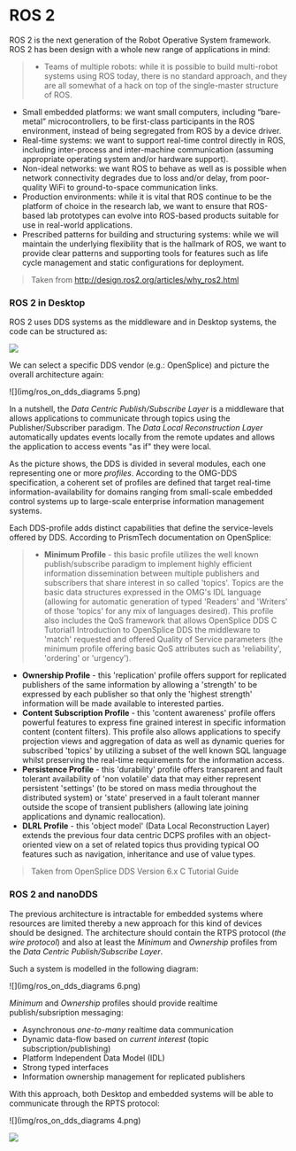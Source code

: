 # ROS 2

ROS 2 is the next generation of the Robot Operative System framework. ROS 2 has been design with a whole new range of applications in mind:

>- Teams of multiple robots: while it is possible to build multi-robot systems using ROS today, there is no standard approach, and they are all somewhat of a hack on top of the single-master structure of ROS.
- Small embedded platforms: we want small computers, including “bare-metal” microcontrollers, to be first-class participants in the ROS environment, instead of being segregated from ROS by a device driver.
- Real-time systems: we want to support real-time control directly in ROS, including inter-process and inter-machine communication (assuming appropriate operating system and/or hardware support).
- Non-ideal networks: we want ROS to behave as well as is possible when network connectivity degrades due to loss and/or delay, from poor-quality WiFi to ground-to-space communication links.
- Production environments: while it is vital that ROS continue to be the platform of choice in the research lab, we want to ensure that ROS-based lab prototypes can evolve into ROS-based products suitable for use in real-world applications.
- Prescribed patterns for building and structuring systems: while we will maintain the underlying flexibility that is the hallmark of ROS, we want to provide clear patterns and supporting tools for features such as life cycle management and static configurations for deployment.
>
>Taken from http://design.ros2.org/articles/why_ros2.html


### ROS 2 in Desktop

ROS 2 uses DDS systems as the middleware and in Desktop systems, the code can be structured as:

![](http://design.ros2.org/img/ros_on_dds/api_levels.png)

We can select a specific DDS vendor (e.g.: OpenSplice) and picture the overall architecture again:

![](img/ros_on_dds_diagrams 5.png)

In a nutshell, the _Data Centric Publish/Subscribe Layer_ is a middleware that allows applications to communicate through topics using the Publisher/Subscriber paradigm. The _Data Local Reconstruction Layer_ automatically updates events locally from the remote updates and allows the application to access events "as if" they were local.

As the picture shows, the DDS is divided in several modules, each one representing one or more _profiles_. According to the OMG-DDS specification, a coherent set of profiles are defined that target real-time information-availability for domains ranging from small-scale embedded control systems up to large-scale enterprise information management systems.

Each DDS-profile adds distinct capabilities that define the service-levels offered by DDS. According to PrismTech documentation on OpenSplice:

>- **Minimum Profile** - this basic profile utilizes the well known publish/subscribe paradigm to implement highly efficient information dissemination between multiple publishers and subscribers that share interest in so called 'topics'. Topics are the basic data structures expressed in the OMG's IDL language (allowing for automatic generation of typed 'Readers' and 'Writers' of those 'topics' for any mix of languages desired). This profile also includes the QoS framework that allows OpenSplice DDS C Tutorial1 Introduction to OpenSplice DDS the middleware to 'match' requested and offered Quality of Service parameters
(the minimum profile offering basic QoS attributes such as 'reliability', 'ordering' or 'urgency').
- **Ownership Profile** - this 'replication' profile offers support for replicated publishers of the same information by allowing a 'strength' to be expressed by each publisher so that only the 'highest strength' information will be made available to interested parties.
- **Content Subscription Profile** - this 'content awareness' profile offers powerful features to express fine grained interest in specific information content (content filters). This profile also allows applications to specify projection views and aggregation of data as well as dynamic queries for subscribed 'topics' by utilizing a subset of the well known SQL language whilst preserving the real-time
requirements for the information access.
- **Persistence Profile** - this 'durability' profile offers transparent and fault tolerant availability of 'non volatile' data that may either represent persistent 'settings' (to be stored on mass media throughout the distributed system) or 'state' preserved in a fault tolerant manner outside the scope of transient publishers (allowing late joining applications and dynamic reallocation).
- **DLRL Profile** - this 'object model' (Data Local Reconstruction Layer) extends the previous four data centric DCPS profiles with an object-oriented view on a set of related topics thus providing typical OO features such as navigation, inheritance and use of value types.
>
>Taken from OpenSplice DDS Version 6.x C Tutorial Guide

### ROS 2 and nanoDDS

The previous architecture is intractable for embedded systems where resources are limited thereby a new approach for this kind of devices should be designed. The architecture should contain the RTPS protocol (_the wire protocol_) and also at least the _Minimum_ and _Ownership_ profiles from the _Data Centric Publish/Subscribe Layer_.

Such a system is modelled in the following diagram:

![](img/ros_on_dds_diagrams 6.png)

_Minimum_ and _Ownership_ profiles should provide realtime publish/subsription messaging:
- Asynchronous _one-to-many_ realtime data communication
- Dynamic data-flow based on _current interest_ (topic subscription/publishing)
- Platform Independent Data Model (IDL)
- Strong typed interfaces
- Information ownership management for replicated publishers

With this approach, both Desktop and embedded systems will be able to communicate through the RPTS protocol:

![](img/ros_on_dds_diagrams 4.png)


![](http://osrfoundation.org/assets/images/osrf_masthead.png)

